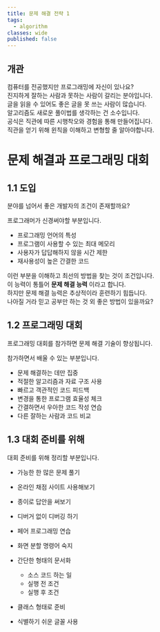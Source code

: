 ```yaml
---
title: 문제 해결 전략 1
tags:
  - algorithm
classes: wide
published: false
---
```


## 개관

컴퓨터를 전공했지만 프로그래밍에 자신이 있나요?   
진지하게 잘하는 사람과 못하는 사람이 갈리는 분야입니다.   
글을 읽을 수 있어도 좋은 글을 못 쓰는 사람이 많습니다.   
알고리즘도 새로운 풀이법를 생각하는 건 소수입니다.      
공식은 직관에 따른 시행착오와 경험을 통해 만들어집니다.   
직관을 얻기 위해 윈칙을 이해하고 변형할 줄 알아야합니다.

# 문제 해결과 프로그래밍 대회

## 1.1 도입
분야를 넘어서 좋은 개발자의 조건이 존재할까요?   

프로그래머가 신경써야할 부분입니다.
- 프로그래밍 언어의 특성
- 프로그램이 사용할 수 있는 최대 메모리
- 사용자가 답답해하지 않을 시간 제한
- 재사용성이 높은 간결한 코드

이런 부분을 이해하고 최선의 방법을 찾는 것이 조건입니다.   
이 능력이 통틀어 **문제 해결 능력** 이라고 합니다.   
하지만 문제 해결 능력은 추상적이라 훈련하기 힘듭니다.   
나아질 거라 믿고 공부만 하는 것 외 좋은 방법이 있을까요?   

## 1.2 프로그래밍 대회
프로그래밍 대회를 참가하면 문제 해결 기술이 향상됩니다.   

참가하면서 배울 수 있는 부분입니다.
- 문제 해결하는 데만 집중
- 적절한 알고리즘과 자료 구조 사용
- 빠르고 객관적인 코드 피드백
- 변경을 통한 프로그램 효율성 체크
- 간결하면서 우아한 코드 작성 연습
- 다른 잘하는 사람과 코드 비교

## 1.3 대회 준비를 위해

대회 준비를 위해 정리할 부분입니다.
- 가능한 한 많은 문제 풀기
- 온라인 채점 사이트 사용해보기
- 종이로 답안을 써보기
- 디버거 없이 디버깅 하기
- 페어 프로그래밍 연습
- 화면 분할 명령어 숙지

- 간단한 형태의 문서화
  - 소스 코드 하는 일
  - 실행 전 조건 
  - 실행 후 조건
- 클래스 형태로 준비
- 식별하기 쉬운 글꼴 사용
